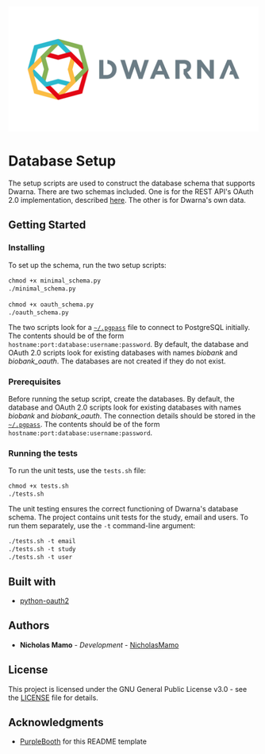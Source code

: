 ![](https://github.com/NicholasMamo/dwarna/raw/master/assets/logo.png "Dwarna Logo")

# Database Setup

The setup scripts are used to construct the database schema that supports Dwarna.
There are two schemas included.
One is for the REST API's OAuth 2.0 implementation, described [here](https://github.com/wndhydrnt/python-oauth2).
The other is for Dwarna's own data.

## Getting Started

### Installing

To set up the schema, run the two setup scripts:

    chmod +x minimal_schema.py
	./minimal_schema.py

	chmod +x oauth_schema.py
	./oauth_schema.py

The two scripts look for a [`~/.pgpass`](https://www.postgresql.org/docs/current/libpq-pgpass.html) file to connect to PostgreSQL initially.
The contents should be of the form `hostname:port:database:username:password`.
By default, the database and OAuth 2.0 scripts look for existing databases with names _biobank_ and _biobank_oauth_.
The databases are not created if they do not exist.

### Prerequisites

Before running the setup script, create the databases.
By default, the database and OAuth 2.0 scripts look for existing databases with names _biobank_ and _biobank_oauth_.
The connection details should be stored in the [`~/.pgpass`](https://www.postgresql.org/docs/current/libpq-pgpass.html).
The contents should be of the form `hostname:port:database:username:password`.

### Running the tests

To run the unit tests, use the `tests.sh` file:

	chmod +x tests.sh
	./tests.sh

The unit testing ensures the correct functioning of Dwarna's database schema.
The project contains unit tests for the study, email and users.
To run them separately, use the `-t` command-line argument:

    ./tests.sh -t email
	./tests.sh -t study
    ./tests.sh -t user

## Built with

* [python-oauth2](https://github.com/wndhydrnt/python-oauth2)

## Authors

* **Nicholas Mamo** - *Development* - [NicholasMamo](https://github.com/NicholasMamo)

## License

This project is licensed under the GNU General Public License v3.0 - see the [LICENSE](LICENSE) file for details.

## Acknowledgments

* [PurpleBooth](https://gist.github.com/PurpleBooth/109311bb0361f32d87a2) for this README template
